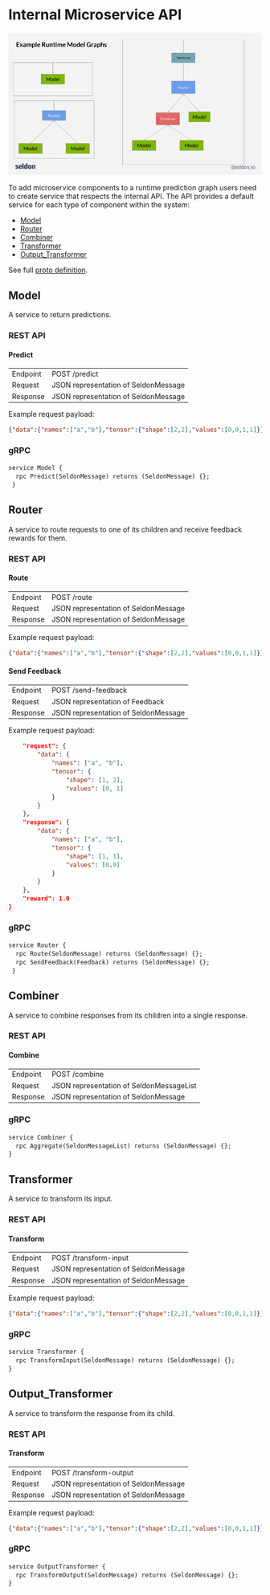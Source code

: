 # Internal Microservice API

![graph](./graph.png)

To add microservice components to a runtime prediction graph users need to create service that respects the internal API. The API provides a default service for each type of component within the system:

 * [Model](#model)
 * [Router](#router)
 * [Combiner](#combiner)
 * [Transformer](#transformer)
 * [Output_Transformer](#output_transformer)

See full [proto definition](./prediction.md#proto-buffer-and-grpc-definition).

## Model

A service to return predictions.

### REST API

#### Predict

 | | |
 | - |- |
 | Endpoint | POST /predict |
 | Request | JSON representation of SeldonMessage
 | Response | JSON representation of SeldonMessage

Example request payload:

```json
{"data":{"names":["a","b"],"tensor":{"shape":[2,2],"values":[0,0,1,1]}}}
```

### gRPC

```protobuf
service Model {
  rpc Predict(SeldonMessage) returns (SeldonMessage) {};
 }
```

## Router

A service to route requests to one of its children and receive feedback rewards for them.

### REST API

#### Route

 | | |
 | - |- |
 | Endpoint | POST /route |
 | Request | JSON representation of SeldonMessage
 | Response | JSON representation of SeldonMessage

Example request payload:

```json
{"data":{"names":["a","b"],"tensor":{"shape":[2,2],"values":[0,0,1,1]}}}
```

#### Send Feedback

 | | |
 | - |- |
 | Endpoint | POST /send-feedback |
 | Request | JSON representation of Feedback
 | Response | JSON representation of SeldonMessage

Example request payload:

```json
    "request": {
        "data": {
            "names": ["a", "b"],
            "tensor": {
                "shape": [1, 2],
                "values": [0, 1]
            }
        }
    },
    "response": {
        "data": {
            "names": ["a", "b"],
            "tensor": {
                "shape": [1, 1],
                "values": [0.9]
            }
        }
    },
    "reward": 1.0
}
```


### gRPC

```protobuf
service Router {
  rpc Route(SeldonMessage) returns (SeldonMessage) {};
  rpc SendFeedback(Feedback) returns (SeldonMessage) {};
 }
```


## Combiner

A service to combine responses from its children into a single response.

### REST API

#### Combine

 | | |
 | - |- |
 | Endpoint | POST /combine |
 | Request | JSON representation of SeldonMessageList
 | Response | JSON representation of SeldonMessage


### gRPC

```protobuf
service Combiner {
  rpc Aggregate(SeldonMessageList) returns (SeldonMessage) {};
}
```


## Transformer

A service to transform its input.

### REST API

#### Transform

 | | |
 | - |- |
 | Endpoint | POST /transform-input |
 | Request | JSON representation of SeldonMessage
 | Response | JSON representation of SeldonMessage

Example request payload:

```json
{"data":{"names":["a","b"],"tensor":{"shape":[2,2],"values":[0,0,1,1]}}}
```

### gRPC

```protobuf
service Transformer {
  rpc TransformInput(SeldonMessage) returns (SeldonMessage) {};
}
```


## Output_Transformer

A service to transform the response from its child.

### REST API

#### Transform

 | | |
 | - |- |
 | Endpoint | POST /transform-output |
 | Request | JSON representation of SeldonMessage
 | Response | JSON representation of SeldonMessage

Example request payload:

```json
{"data":{"names":["a","b"],"tensor":{"shape":[2,2],"values":[0,0,1,1]}}}
```

### gRPC

```protobuf
service OutputTransformer {
  rpc TransformOutput(SeldonMessage) returns (SeldonMessage) {};
}
```

